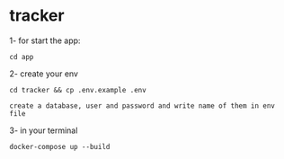 # tracker

1- for start the app:
```
cd app
```

2- create your env
```
cd tracker && cp .env.example .env

create a database, user and password and write name of them in env file
```


3- in your terminal
```
docker-compose up --build

```
